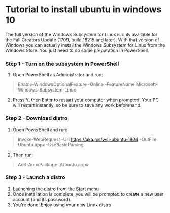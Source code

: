 # Tutorial to install ubuntu in windows 10

The full version of the Windows Subsystem for Linux is only available for the Fall Creators Update (1709, build 16215 and later). With that version of Windows you can actually install the Windows Subsystem for Linux from the Windows Store. You just need to do some preparation in PowerShell.

### Step 1 - Turn on the subsystem in PowerShell
1. Open PowerShell as Administrator and run:
>Enable-WindowsOptionalFeature -Online -FeatureName Microsoft-Windows-Subsystem-Linux

2. Press Y, then Enter to restart your computer when prompted. Your PC will restart instantly, so be sure to save any work beforehand.
### Step 2 - Download distro
1. Open PowerShell and run:
>Invoke-WebRequest -Uri https://aka.ms/wsl-ubuntu-1804 -OutFile Ubuntu.appx -UseBasicParsing
2. Then run:
>Add-AppxPackage .\Ubuntu.appx

### Step 3 - Launch a distro
 1. Launching the distro from the Start menu
 2. Once installation is complete, you will be prompted to create a new user account (and its password).
 3. You're done! Enjoy using your new Linux distro
